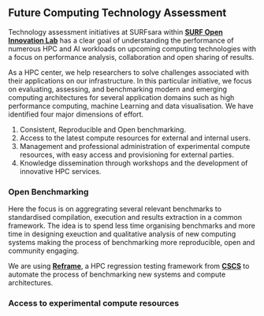 ## Future Computing Technology Assessment

Technology assessment initiatives at SURFsara within [**SURF Open Innovation Lab**](https://www.surf.nl/en/the-surf-cooperative/surf-open-innovation-lab) has a clear goal of understanding the performance of numerous HPC and AI workloads on upcoming computing technologies with a focus on performance analysis, collaboration and open sharing of results. 

As a HPC center, we help researchers to solve challenges associated with their applications on our infrastructure. In this particular initiative, we focus on evaluating, assessing, and benchmarking modern and emerging computing architectures for several application domains such as high performance computing, machine Learning and data visualisation. We have identified four major dimensions of effort. 

1. Consistent, Reproducible and Open benchmarking.
2. Access to the latest compute resources for external and internal users. 
3. Management and professional administration of  experimental compute resources, with easy access and provisioning for external parties. 
4. Knowledge dissemination through workshops and the development of innovative HPC services.



### Open Benchmarking

Here the focus is on aggregrating several relevant benchmarks to standardised compilation, execution and results extraction in a common framework. The idea is to spend less time organising benchmarks and more time in designing exeuction and qualitative analysis of new computing systems making the process of benchmarking more reproducible, open and community engaging.
	
We are using [**Reframe**](https://github.com/eth-cscs/reframe), a HPC regression testing framework from [**CSCS**](https://www.cscs.ch) to automate the process of benchmarking new systems and compute architectures. 
	
<Diagram to explain>

### Access to experimental compute resources

